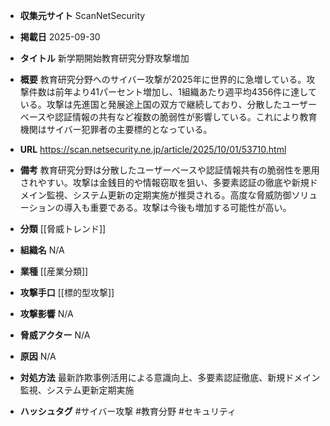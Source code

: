 - **収集元サイト**
ScanNetSecurity

- **掲載日**
2025-09-30

- **タイトル**
新学期開始教育研究分野攻撃増加

- **概要**
教育研究分野へのサイバー攻撃が2025年に世界的に急増している。攻撃件数は前年より41パーセント増加し、1組織あたり週平均4356件に達している。攻撃は先進国と発展途上国の双方で継続しており、分散したユーザーベースや認証情報の共有など複数の脆弱性が影響している。これにより教育機関はサイバー犯罪者の主要標的となっている。

- **URL**
https://scan.netsecurity.ne.jp/article/2025/10/01/53710.html

- **備考**
教育研究分野は分散したユーザーベースや認証情報共有の脆弱性を悪用されやすい。攻撃は金銭目的や情報窃取を狙い、多要素認証の徹底や新規ドメイン監視、システム更新の定期実施が推奨される。高度な脅威防御ソリューションの導入も重要である。攻撃は今後も増加する可能性が高い。

- **分類**
[[脅威トレンド]]

- **組織名**
N/A

- **業種**
[[産業分類]]

- **攻撃手口**
[[標的型攻撃]]

- **攻撃影響**
N/A

- **脅威アクター**
N/A

- **原因**
N/A

- **対処方法**
最新詐欺事例活用による意識向上、多要素認証徹底、新規ドメイン監視、システム更新定期実施

- **ハッシュタグ**
#サイバー攻撃 #教育分野 #セキュリティ
